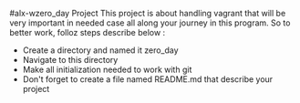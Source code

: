 #alx-wzero_day Project
This project is about handling vagrant that will be very important in needed case all along your journey in this program.
So to better work, folloz steps describe below :
* Create a directory and named it zero_day
* Navigate to this directory
* Make all initialization needed to work with git
* Don't forget to create a file named README.md that describe your project